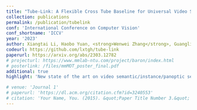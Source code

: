 ```yaml
---
title: "Tube-Link: A Flexible Cross Tube Baseline for Universal Video Segmentation"
collection: publications
permalink: /publication/tubelink
conf: 'International Conference on Computer Vision'
conf_shortname: 'ICCV'
year: '2023'
author: Xiangtai Li, Haobo Yuan, <strong>Wenwei Zhang</strong>, Guangliang Cheng, Jiangmiao Pang, Chen Change Loy
codeurl: https://github.com/lxtgh/tube-link
paperurl: https://arxiv.org/abs/2303.12782
# projecturl: https://www.mmlab-ntu.com/project/baron/index.html
# posterlink: /files/mmMOT_poster_final.pdf
additional: true
highlight: 'New state of the art on video semantic/instance/panoptic segmentation benchmarks.'

# venue: 'Journal 1'
# paperurl: 'https://dl.acm.org/citation.cfm?id=3240553'
# citation: 'Your Name, You. (2015). &quot;Paper Title Number 3.&quot; <i>Journal 1</i>. 1(3).'
---
```

